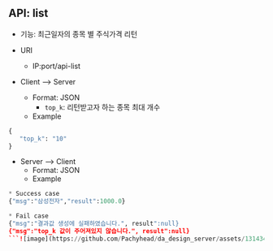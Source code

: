 ## API: list

* 기능: 최근일자의 종목 별 주식가격 리턴

* URI
   - IP:port/api-list

* Client --> Server
  - Format: JSON
     - `top_k`: 리턴받고자 하는 종목 최대 개수
  - Example

```python
{
   "top_k": "10"
}
```

* Server --> Client
  - Format: JSON
  - Example
  
```python
* Success case
{"msg":"삼성전자","result":1000.0}

* Fail case
{"msg":"결과값 생성에 실패하였습니다.", result":null}
{"msg":"top_k 값이 주어져있지 않습니다.", result":null}
```![image](https://github.com/Pachyhead/da_design_server/assets/131434212/c8bca58e-1a08-4906-a1a9-5e6d31c992d7)
